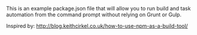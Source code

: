 This is an example package.json file that will allow you to run build and task automation from the command prompt without relying on Grunt or Gulp.

Inspired by: http://blog.keithcirkel.co.uk/how-to-use-npm-as-a-build-tool/